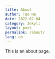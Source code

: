 ```yaml
---
title: About
author: Tao He
date: 2022-02-04
category: Jekyll
layout: post
permalink: /about/
lang: en
---
```


This is an about page.
